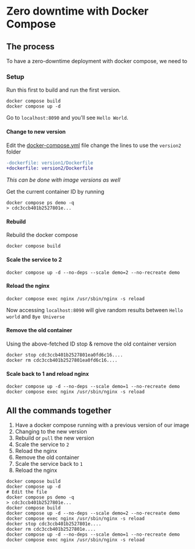 # Zero downtime with Docker Compose

## The process

To have a zero-downtime deployment with docker compose, we need to

### Setup

Run this first to build and run the first version.

```shell
docker compose build
docker compose up -d
```

Go to `localhost:8090` and you'll see `Hello World`.

#### Change to new version 
Edit the [docker-compose.yml](docker-compose.yml) file change the lines to use the `version2` folder
```diff
-dockerfile: version1/Dockerfile
+dockerfile: version2/Dockerfile
```

_This can be done with image versions as well_

Get the current container ID by running
```shell
docker compose ps demo -q
> cdc3ccb401b2527801e...
```

#### Rebuild 
Rebuild the docker compose 
```shell
docker compose build
```

#### Scale the service to 2 
```shell
docker compose up -d --no-deps --scale demo=2 --no-recreate demo
```

#### Reload the nginx 
```shell
docker compose exec nginx /usr/sbin/nginx -s reload
```
Now accessing `localhost:8090` will give random results between `Hello world` and `Bye Universe`

#### Remove the old container
Using the above-fetched ID stop & remove the old container version
```shell
docker stop cdc3ccb401b2527801ea0fd6c16.... 
docker rm cdc3ccb401b2527801ea0fd6c16.... 
```

#### Scale back to 1 and reload nginx 
```shell
docker compose up -d --no-deps --scale demo=1 --no-recreate demo
docker compose exec nginx /usr/sbin/nginx -s reload
```

## All the commands together
1. Have a docker compose running with a previous version of our image
2. Changing to the new version
3. Rebuild or `pull` the new version
4. Scale the service to `2`
5. Reload the nginx
6. Remove the old container
7. Scale the service back to `1`
8. Reload the nginx

```shell
docker compose build
docker compose up -d
# Edit the file
docker compose ps demo -q
> cdc3ccb401b2527801e...
docker compose build
docker compose up -d --no-deps --scale demo=2 --no-recreate demo
docker compose exec nginx /usr/sbin/nginx -s reload
docker stop cdc3ccb401b2527801e.... 
docker rm cdc3ccb401b2527801e.... 
docker compose up -d --no-deps --scale demo=1 --no-recreate demo
docker compose exec nginx /usr/sbin/nginx -s reload
```
